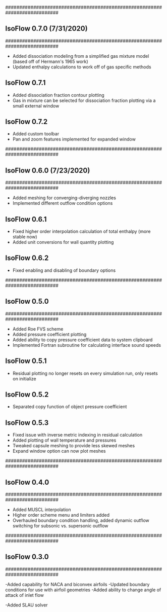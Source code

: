 ###########################################################################
## IsoFlow 0.7.0 (7/31/2020)
###########################################################################

- Added dissociation modeling from a simplified gas mixture model (based off of Hermann's 1965 work)
- Updated enthalpy calculations to work off of gas specific methods

## IsoFlow 0.7.1
- Added dissociation fraction contour plotting
- Gas in mixture can be selected for dissociation fraction plotting via a small external window

## IsoFlow 0.7.2
- Added custom toolbar
- Pan and zoom features implemented for expanded window

###########################################################################
## IsoFlow 0.6.0 (7/23/2020)
###########################################################################

- Added meshing for converging-diverging nozzles
- Implemented different outflow condition options

## IsoFlow 0.6.1
- Fixed higher order interpolation calculation of total enthalpy (more stable now)
- Added unit conversions for wall quantity plotting

## IsoFlow 0.6.2
- Fixed enabling and disabling of boundary options

###########################################################################
## IsoFlow 0.5.0
###########################################################################

- Added Roe FVS scheme
- Added pressure coefficient plotting
- Added ability to copy pressure coefficient data to system clipboard
- Implemented Fortran subroutine for calculating interface sound speeds

## IsoFlow 0.5.1
- Residual plotting no longer resets on every simulation run, only resets on initialize

## IsoFlow 0.5.2
- Separated copy function of object pressure coefficient

## IsoFlow 0.5.3
- Fixed issue with inverse metric indexing in residual calculation
- Added plotting of wall temperature and pressures
- Tweaked capsule meshing to provide less skewed meshes
- Expand window option can now plot meshes

###########################################################################
## IsoFlow 0.4.0
###########################################################################

- Added MUSCL interpolation
- Higher order scheme menu and limiters added
- Overhauled boundary condition handling, added dynamic outflow switching for subsonic vs. supersonic outflow

###########################################################################
## IsoFlow 0.3.0
###########################################################################

-Added capability for NACA and biconvex airfoils
-Updated boundary conditions for use with airfoil geometries
-Added ability to change angle of attack of inlet flow

-Added SLAU solver 